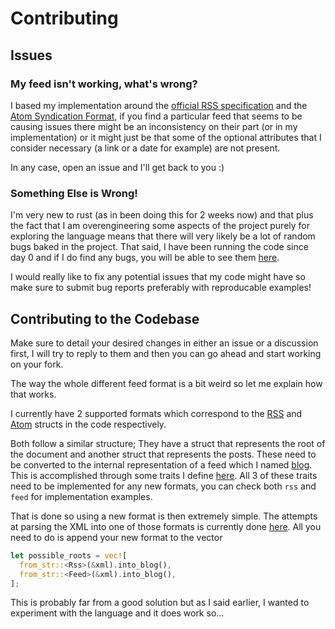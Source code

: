 # Contributing

## Issues

### My feed isn't working, what's wrong?

I based my implementation around the [official RSS specification](https://www.rssboard.org/rss-specification) and the 
[Atom Syndication Format](https://www.rfc-editor.org/rfc/rfc4287), if you find a particular feed that seems to be causing issues
there might be an inconsistency on their part (or in my implementation) or it might just be that some of the optional attributes
that I consider necessary (a link or a date for example) are not present. 

In any case, open an issue and I'll get back to you :)

### Something Else is Wrong!

I'm very new to rust (as in been doing this for 2 weeks now) and that plus the fact that I am overengineering
some aspects of the project purely for exploring the language means that there will very likely be a lot of 
random bugs baked in the project. That said, I have been running the code since day 0 and if I do
find any bugs, you will be able to see them 
[here](https://github.com/AntoniosBarotsis/Rss2Email/issues?q=is%3Aopen+label%3Abug+sort%3Aupdated-desc).

I would really like to fix any potential issues that my code might have so make sure to submit bug reports
preferably with reproducable examples!

## Contributing to the Codebase

Make sure to detail your desired changes in either an issue or a discussion first, I will try to reply to them
and then you can go ahead and start working on your fork.

The way the whole different feed format is a bit weird so let me explain how that works.

I currently have 2 supported formats which correspond to the [RSS](./src/xml/rss.rs) and 
[Atom](./src/xml/atom.rs) structs in the code respectively.

Both follow a similar structure; They have a struct that represents the root of the document and another
struct that represents the posts. These need to be converted to the internal representation of a feed
which I named [blog](./src/blog.rs). This is accomplished through some traits I define 
[here](./src/xml/traits.rs). All 3 of these traits need to be implemented for any new formats, you can check
both `rss` and `feed` for implementation examples.

That is done so using a new format is then extremely simple. The attempts at parsing the XML into one of those
formats is currently done [here](./src/xml/mod.rs). All you need to do is append your new format to the vector

```rs
let possible_roots = vec![
  from_str::<Rss>(&xml).into_blog(),
  from_str::<Feed>(&xml).into_blog(),
];
```

This is probably far from a good solution but as I said earlier, I wanted to experiment with the language
and it does work so...
